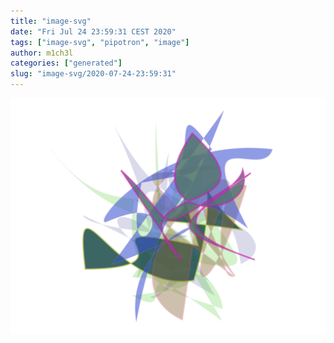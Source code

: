 ```yaml
---
title: "image-svg"
date: "Fri Jul 24 23:59:31 CEST 2020"
tags: ["image-svg", "pipotron", "image"]
author: m1ch3l
categories: ["generated"]
slug: "image-svg/2020-07-24-23:59:31"
---
```


![](image.svg)

